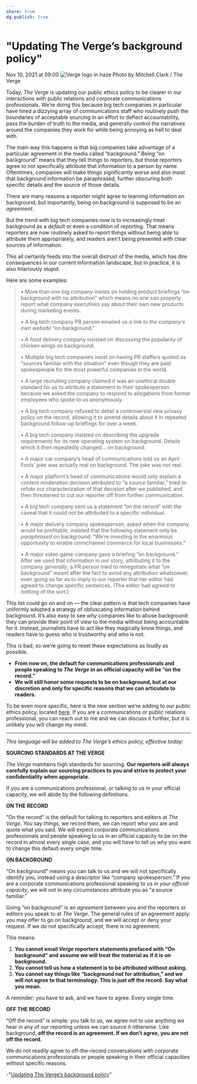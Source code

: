 ```yaml
---
share: true
dg-publish: true
---
```

# "Updating The Verge’s background policy" 
Nov 10, 2021 at 09:00
![Verge logo in haze](https://cdn.vox-cdn.com/thumbor/tvOoWp1MNg5lEMFLb3Gr2zA7xe4=/0x0:2773x2004/1200x800/filters:focal\(1217x844:1659x1286\)/cdn.vox-cdn.com/uploads/chorus_image/image/70121852/DSCF0400.0.png) Photo by Mitchell Clark / The Verge

Today, _The Verge_ is updating our public ethics policy to be clearer in our interactions with public relations and corporate communications professionals. We’re doing this because big tech companies in particular have hired a dizzying array of communications staff who routinely push the boundaries of acceptable sourcing in an effort to deflect accountability, pass the burden of truth to the media, and generally control the narratives around the companies they work for while being annoying as hell to deal with.

The main way this happens is that big companies take advantage of a particular agreement in the media called “background.” Being “on background” means that they tell things to reporters, but those reporters agree to not specifically attribute that information to a person by name. Oftentimes, companies will make things significantly worse and also insist that background information be paraphrased, further obscuring both specific details and the source of those details.

There are many reasons a reporter might agree to learning information on background, but importantly, being on background is supposed to be an _agreement_. 

But the trend with big tech companies now is to increasingly treat background as a _default_ or even a condition of reporting. That means reporters are now routinely asked to report things without being able to attribute them appropriately, and readers aren’t being presented with clear sources of information. 

This all certainly feeds into the overall distrust of the media, which has dire consequences in our current information landscape, but in practice, it is also hilariously stupid.

Here are some examples:

> • More than one big company insists on holding product briefings “on background with no attribution” which means no one can properly report what company executives say about their own new products during marketing events.
> 
> • A big tech company PR person emailed us _a link to the company’s own website_ “on background.”
> 
> • A food delivery company insisted on discussing the popularity of chicken wings on background.
> 
> • Multiple big tech companies insist on having PR staffers quoted as “sources familiar with the situation” even though they are paid spokespeople for the most powerful companies in the world.
> 
> • A large recruiting company claimed it was an unethical double standard for us to attribute a statement to their spokesperson because we asked the company to respond to allegations from former employees who spoke to us anonymously.
> 
> • A big tech company refused to detail a controversial new privacy policy on the record, allowing it to amend details about it in repeated background follow-up briefings for over a week.
> 
> • A big tech company insisted on describing the upgrade requirements for its new operating system on background. Details which it then repeatedly changed… on background.
> 
> • A major car company’s head of communications told us an April Fools’ joke was actually real on background. The joke was not real.
> 
> • A major platform’s head of communications would only explain a content moderation decision attributed to “a source familiar,” tried to refute our characterization of that decision after we published, and then threatened to cut our reporter off from further communication.
> 
> • A big tech company sent us a statement “on the record” with the caveat that it could not be attributed to a specific individual.
> 
> • A major delivery company spokesperson, asked when the company would be profitable, insisted that the following statement only be _paraphrased_ on background: “We’re investing in the enormous opportunity to enable omnichannel commerce for local businesses.”
> 
> • A major video game company gave a briefing “on background.” After we used that information in our story, attributing it to the company _generally_, a PR person tried to renegotiate what “on background” meant after the fact to avoid any attribution whatsoever, even going so far as to imply to our reporter that her editor had agreed to change specific sentences. (The editor had agreed to nothing of the sort.)

This list could go on and on — the clear pattern is that tech companies have uniformly adopted a strategy of obfuscating information behind background. It’s also easy to see _why_ companies like to abuse background: they can provide their point of view to the media without being accountable for it. Instead, journalists have to act like they magically know things, and readers have to guess who is trustworthy and who is not.

This is bad, so we’re going to reset these expectations as loudly as possible. 

  * **From now on, the default for communications professionals and people speaking to **_**The Verge**_** in an official capacity will be “on the record.”**
  * **We will still honor some requests to be on background, but at our discretion and only for specific reasons that we can articulate to readers.**

To be even more specific, here is the new section we’re adding to our public ethics policy, located [here](https://www.theverge.com/ethics-statement). If you are a communications or public relations professional, you can reach out to me and we can discuss it further, but it is unlikely you will change my mind.

* * *

_This language will be added to _The Verge_’s ethics policy, effective today:_

**SOURCING STANDARDS AT THE VERGE**

_The Verge_ maintains high standards for sourcing. **Our reporters will always carefully explain our sourcing practices to you and strive to protect your confidentiality when appropriate.**

If you are a communications professional, or talking to us in your official capacity, we will abide by the following definitions.

**ON THE RECORD**

“On the record” is the default for talking to reporters and editors at _The Verge._ You say things, we record them, we can report who you are and quote what you said. We will expect corporate communications professionals and people speaking to us in an official capacity to be on the record in almost every single case, and you will have to tell us why you want to change this default every single time.

**ON BACKGROUND**

“On background” means you can talk to us and we will not specifically identify you, instead using a descriptor like “company spokesperson.” If you are a corporate communications professional speaking to us _in your official capacity_, we will not in any circumstances attribute you as “a source familiar.”

Going “on background” is an _agreement_ between you and the reporters or editors you speak to at _The Verge_. The general rules of an agreement apply: you may offer to go on background, and we will accept or deny your request. If we do not specifically accept, there is no agreement. 

This means:

  1. **You cannot email **_**Verge**_** reporters statements prefaced with “On background” and assume we will treat the material as if it is on background.**
  2. **You cannot tell us how a statement is to be attributed without asking.**
  3. **You cannot say things like “background not for attribution,” and we will not agree to that terminology. This is just off the record. Say what you mean.**

A reminder: you have to ask, and we have to agree. Every single time.

**OFF THE RECORD**

“Off the record” is simple: you talk to us, we agree not to use anything we hear in any of our reporting unless we can source it otherwise. Like background, **off the record is an agreement. If we don’t agree, you are not off the record.**

We do not readily agree to off-the-record conversations with corporate communications professionals or people speaking in their official capacities without specific reasons.

-"[Updating The Verge’s background policy](https://www.theverge.com/press-room/22772113/the-verge-on-background-policy-update)"